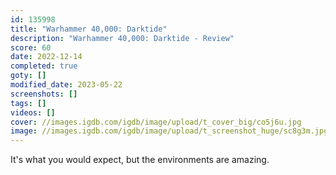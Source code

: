```yaml
---
id: 135998
title: "Warhammer 40,000: Darktide"
description: "Warhammer 40,000: Darktide - Review"
score: 60
date: 2022-12-14
completed: true
goty: []
modified_date: 2023-05-22
screenshots: []
tags: []
videos: []
cover: //images.igdb.com/igdb/image/upload/t_cover_big/co5j6u.jpg
image: //images.igdb.com/igdb/image/upload/t_screenshot_huge/sc8g3m.jpg
---
```

It's what you would expect, but the environments are amazing. 